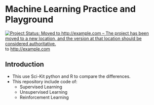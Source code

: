 # Machine Learning Practice and Playground

<a href="http://www.repostatus.org/#moved"><img src="http://www.repostatus.org/badges/latest/moved.svg" alt="Project Status: Moved to http://example.com – The project has been moved to a new location, and the version at that location should be considered authoritative." /></a> to <a href="http://example.com">http://example.com</a>


## Introduction

* This use Sci-Kit python and R to compare the differences.
* This repository include code of: 
	* Supervised Learning
	* Unsupervised Learning
	* Reinforcement Learning
